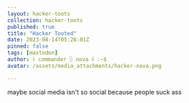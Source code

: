 ```yaml
---
layout: hacker-toots
collection: hacker-toots
published: true
title: "Hacker Tooted"
date: 2023-08-14T05:28:01Z
pinned: false
tags: [mastodon]
author: ⸸ commander ░ nova ⸸ :~$
avatar: /assets/media_attachments/hacker-nova.png

---
```


<p>maybe social media isn&#39;t so social because people suck ass</p>


